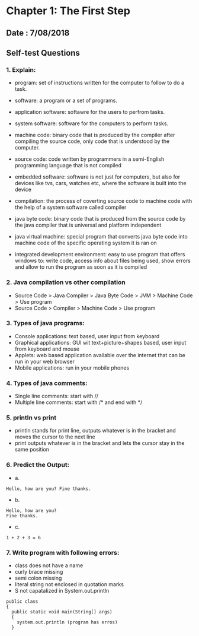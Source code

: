 # Chapter 1: The First Step

## Date : 7/08/2018

## Self-test Questions

### 1. Explain: 

  - program: set of instructions written for the computer to follow to do a task.
  
  - software: a program or a set of programs.
  
  - application software: softawre for the users to perfrom tasks.
  
  - system software: software for the computers to perform tasks.
  
  - machine code: binary code that is produced by the compiler after compiling the source code, only code that is understood by the computer.
  
  - source code: code written by programmers in a semi-English programming language that is not compiled 
  
  - embedded software: software is not just for computers, but also for devices like tvs, cars, watches etc, where the software is built into the device
  
  - compilation: the process of coverting source code to machine code with the help of a system software called compiler
  
  - java byte code: binary code that is produced from the source code by the java compiler that is universal and platform independent
  
  - java virtual machine: special program that converts java byte code into machine code of the specific operating system it is ran on
  
  - integrated development environment: easy to use program that offers windows to: write code, access info about files being used, show errors and allow to run the program as soon as it is compiled
  
### 2. Java compilation vs other compilation

  - Source Code > Java Compiler > Java Byte Code > JVM > Machine Code > Use program
  - Source Code > Compiler > Machine Code > Use program
  
### 3. Types of java programs:

  - Console applications: text based, user input from keyboard
  - Graphical applications: GUI wit text+picture+shapes based, user input from keyboard and mouse
  - Applets: web based application available over the internet that can be run in your web browser
  - Mobile applications: run in your mobile phones
  
### 4. Types of java comments:

  - Single line comments: start with //
  - Multiple line comments: start with /* and end with */
  
### 5. println vs print

  - println stands for print line, outputs whatever is in the bracket and moves the cursor to the next line
  - print outputs whatever is in the bracket and lets the cursor stay in the same position
  
### 6. Predict the Output: 

  - a. 
  ```
  Hello, how are you? Fine thanks.
  
  ```
  
  - b. 
  ```
  Hello, how are you? 
  Fine thanks.
  
  ```
  
   - c. 
  ```
 1 + 2 + 3 = 6
  
  ```
  
  ### 7. Write program with following errors: 
  
  - class does not have a name
  - curly brace missing
  - semi colon missing
  - literal string not enclosed in quotation marks
  - S not capatalized in System.out.println
  
  ```
  public class
  {
    public static void main(String[] args)
    {
      system.out.println (program has erros)
    }
    
 ```
  

  
  
  
  
  
  
  
  
  
 
  

